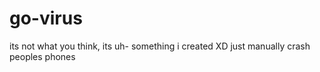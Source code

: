 # go-virus
its not what you think, its uh- something i created XD just manually crash peoples phones

